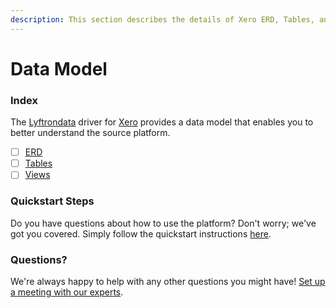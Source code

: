 ```yaml
---
description: This section describes the details of Xero ERD, Tables, and Views.
---
```


# Data Model

### Index

The  [Lyftrondata](https://www.lyftrondata.com/) driver for [Xero](https://www.lyftrondata.com/integration/business-analytics/xero/) provides a data model that enables you to better understand the source platform.

* [ ] [ERD](erd.md)
* [ ] [Tables](tables.md)
* [ ] [Views](views.md)

### Quickstart Steps

Do you have questions about how to use the platform? Don't worry; we've got you covered. Simply follow the quickstart instructions [here](../README.md).


### Questions? <a href="#questions" id="questions"></a>

We're always happy to help with any other questions you might have! [Set up a meeting with our experts](https://www.lyftrondata.com/book-a-meeting/).

